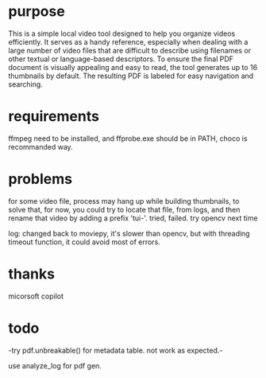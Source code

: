 # purpose

This is a simple local video tool designed to help you organize videos efficiently. It serves as a handy reference, especially when dealing with a large number of video files that are difficult to describe using filenames or other textual or language-based descriptors. To ensure the final PDF document is visually appealing and easy to read, the tool generates up to 16 thumbnails by default. The resulting PDF is labeled for easy navigation and searching.

# requirements

ffmpeg need to be installed, and ffprobe.exe should be in PATH, choco is recommanded way.

# problems

for some video file, process may hang up while building thumbnails, to solve that, for now, you could try to locate that file, from logs, and then rename that video by adding a prefix 'tui-'. tried, failed. try opencv next time

log: changed back to moviepy, it's slower than opencv, but with threading timeout function, it could avoid most of errors.

# thanks

micorsoft copilot

# todo

-try pdf.unbreakable() for metadata table. not work as expected.-

use analyze_log for pdf gen.